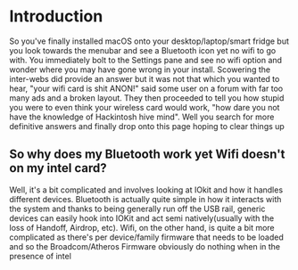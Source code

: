 # Introduction

So you've finally installed macOS onto your desktop/laptop/smart fridge but you look towards the menubar and see a Bluetooth icon yet no wifi to go with. You immediately bolt to the Settings pane and see no wifi option and wonder where you may have gone wrong in your install. Scowering the inter-webs did provide an answer but it was not that which you wanted to hear, "your wifi card is shit ANON!" said some user on a forum with far too many ads and a broken layout. They then proceeded to tell you how stupid you were to even think your wireless card would work, "how dare you not have the knowledge of Hackintosh hive mind". Well you search for more definitive answers and finally drop onto this page hoping to clear things up

## So why does my Bluetooth work yet Wifi doesn't on my intel card?

Well, it's a bit complicated and involves looking at IOkit and how it handles different devices. Bluetooth is actually quite simple in how it interacts with the system and thanks to being generally run off the USB rail, generic devices can easily hook into IOKit and act semi natively\(usually with the loss of Handoff, Airdrop, etc\). Wifi, on the other hand, is quite a bit more complicated as there's per device/family firmware that needs to be loaded and so the Broadcom/Atheros Firmware obviously do nothing when in the presence of intel
